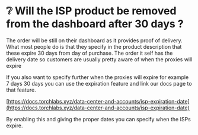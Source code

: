 # ❔ Will the ISP product be removed from the dashboard after 30 days ?

The order will be still on their dashboard as it provides proof of delivery. What most people do is that they specify in the product description that these expire 30 days from day of purchase. The order it self has the delivery date so customers are usually pretty aware of when the proxies will expire

If you also want to specify further when the proxies will expire for example 7 days 30 days you can use the expiration feature and link our docs page to that feature.

[https://docs.torchlabs.xyz/data-center-and-accounts/isp-expiration-date](https://docs.torchlabs.xyz/data-center-and-accounts/isp-expiration-date)

By enabling this and giving the proper dates you can specify when the ISPs expire.
